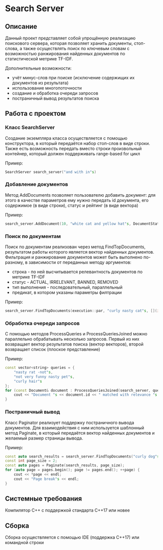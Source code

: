 # **Search Server**

## **Описание**

Данный проект представляет собой упрощённую реализацию поискового сервера, которая позволяет хранить документы, стоп-слова, а также осуществлять поиск по ключевым словам с возможностью ранжирования найденных документов по статистической метрике TF-IDF.

Дополнительные возможности:
* учёт минус-слов при поиске (исключение содержищих их документов из результата)
* использование многопоточности
* создание и обработка очереди запросов
* постраничный вывод результатов поиска

## **Работа с проектом**

### **Класс SearchServer**

Создание экземпляра класса осуществляется с помощью конструктора, в который передаётся набор стоп-слов в виде строки. Также есть возможность передать вместо строки произвольный контейнер, который должен поддерживать range-based for цикл

Пример:

```cpp
SearchServer search_server("and with in"s)
```
### **Добавление документов**

Метод AddDocuments позволяет пользователю добавить документ: для этого в качестве параметров ему нужно передать id документа, его содержимое (в виде строки), статус и рейтинг (в виде вектора)

Пример:

```cpp
search_server.AddDocument(10, "white cat and yellow hat"s, DocumentStatus::ACTUAL, { 1, 2 })
```
### **Поиск по документам**

Поиск по документам реализован через метод FindTopDocuments, результатом работы которого является вектор найденных документов. Фильтрация и ранжирование документов может быть выполнено по-разному, в зависимости от переданных методу аргументов:

* строка - по ней высчитывается релевантность документов по метрике TF-IDF
* статус - ACTUAL, IRRELEVANT, BANNED, REMOVED
* тип выполнения - последовательный, параллельный
* предикат, в котором указаны параметры филтрации

Пример:

```cpp
search_server.FindTopDocuments(execution::par, "curly nasty cat"s, [](int document_id, DocumentStatus status, int rating) { return document_id % 2 == 0; })
```
### **Обработка очереди запросов**

С помощью методов ProcessQueries и ProcessQueriesJoined можно параллельно обрабатывать несколько запросов. Первый из них возвращает вектор результатов поиска (вектор векторов), второй возвращает список (плоское представление)

Пример:

```cpp
const vector<string> queries = {
    "nasty rat -not"s,
    "not very funny nasty pet"s,
    "curly hair"s
};
for (const Document& document : ProcessQueriesJoined(search_server, queries)) {
    cout << "Document "s << document.id << " matched with relevance "s << document.relevance << endl;
}
```

### **Постраничный вывод**

Класс Paginator реализует поддержку постраничного вывода документов. Для взаимодействия с ним используется шаблонный метод Paginate, в который передаётся вектор найденных документов и желаемый размер страницы вывода.

Пример:

```cpp
const auto search_results = search_server.FindTopDocuments("curly dog"s);
const int page_size = 2;
const auto pages = Paginate(search_results, page_size);
for (auto page = pages.begin(); page != pages.end(); ++page) {
    cout << *page << endl;
    cout << "Page break"s << endl;
}
```

## **Системные требования**

Компилятор С++ с поддержкой стандарта C++17 или новее

## **Сборка**

Сборка осуществляется с помощью IDE (поддержка C++17) или командной строки

